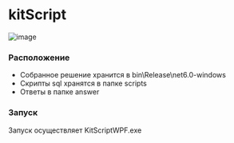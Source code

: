 # kitScript
![image](https://github.com/kitdim/kitScript/assets/45449261/ab1a425a-86b9-4431-8d1a-adcc1df5ab2f)
<br/>
### Расположение
- Собранное решение хранится в bin\Release\net6.0-windows
- Скрипты sql хранятся в папке scripts
- Ответы в папке answer
### Запуск
<p>Запуск осуществляет KitScriptWPF.exe</p>

